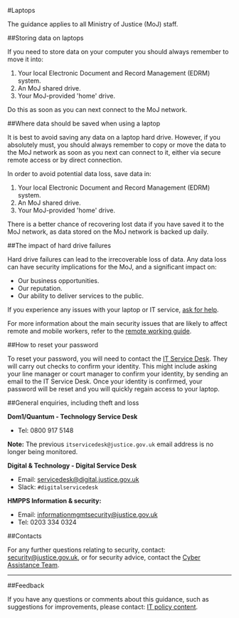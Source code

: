 #Laptops

The guidance applies to all Ministry of Justice (MoJ) staff.

##Storing data on laptops

If you need to store data on your computer you should always remember to move it into:

1.  Your local Electronic Document and Record Management (EDRM) system.
2.  An MoJ shared drive.
3.  Your MoJ-provided 'home' drive.

Do this as soon as you can next connect to the MoJ network.

##Where data should be saved when using a laptop

It is best to avoid saving any data on a laptop hard drive. However, if you absolutely must, you should always remember to copy or move the data to the MoJ network as soon as you next can connect to it, either via secure remote access or by direct connection.

In order to avoid potential data loss, save data in:

1.  Your local Electronic Document and Record Management (EDRM) system.
2.  An MoJ shared drive.
3.  Your MoJ-provided 'home' drive.

There is a better chance of recovering lost data if you have saved it to the MoJ network, as data stored on the MoJ network is backed up daily.

##The impact of hard drive failures

Hard drive failures can lead to the irrecoverable loss of data. Any data loss can have security implications for the MoJ, and a significant impact on:

* Our business opportunities.
* Our reputation.
* Our ability to deliver services to the public.

If you experience any issues with your laptop or IT service, [ask for help](#general-enquiries-including-theft-and-loss).

For more information about the main security issues that are likely to affect remote and mobile workers, refer to the [remote working guide](remote-working.md).

##How to reset your password

To reset your password, you will need to contact the [IT Service Desk](#general-enquiries-including-theft-and-loss). They will carry out checks to confirm your identity. This might include asking your line manager or court manager to confirm your identity, by sending an email to the IT Service Desk. Once your identity is confirmed, your password will be reset and you will quickly regain access to your laptop.

##General enquiries, including theft and loss

**Dom1/Quantum - Technology Service Desk**

* Tel: 0800 917 5148

**Note:** The previous `itservicedesk@justice.gov.uk` email address is no longer being monitored.

**Digital & Technology - Digital Service Desk**

* Email: [servicedesk@digital.justice.gov.uk](mailto:servicedesk@digital.justice.gov.uk)
* Slack: `#digitalservicedesk`

**HMPPS Information & security:**

* Email: [informationmgmtsecurity@justice.gov.uk](mailto:informationmgmtsecurity@justice.gov.uk)
* Tel: 0203 334 0324

##Contacts

For any further questions relating to security, contact: [security@justice.gov.uk](mailto:security@justice.gov.uk), or for security advice, contact the [Cyber Assistance Team](mailto:CyberConsultancy@digital.justice.gov.uk).

---

##Feedback

If you have any questions or comments about this guidance, such as suggestions for improvements, please contact: [IT policy content](mailto:itpolicycontent@digital.justice.gov.uk).

